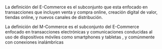 La definición del E-Commerce es el subconjunto que esta enfocado en transacciones que incluyen venta y compra online, creación digital de valor, tiendas online, y nuevos canales de distribución.

La definición del M-Commerce es el subconjunto del E-Commerce enfocado en transacciones electrónicas y comunicaciones conducidas al uso de dispositivos móviles como smartphones y tabletas , y comúnmente con conexiones inalámbricas